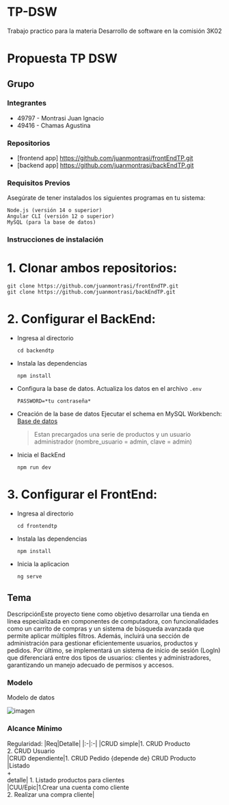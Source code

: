 # TP-DSW
Trabajo practico para la materia Desarrollo de software en la comisión 3K02
# Propuesta TP DSW

## Grupo
### Integrantes
* 49797 - Montrasi Juan Ignacio 
* 49416 - Chamas Agustina

### Repositorios
* [frontend app] https://github.com/juanmontrasi/frontEndTP.git
* [backend app] https://github.com/juanmontrasi/backEndTP.git

### Requisitos Previos

Asegúrate de tener instalados los siguientes programas en tu sistema:

    Node.js (versión 14 o superior)
    Angular CLI (versión 12 o superior)
    MySQL (para la base de datos)

### Instrucciones de instalación
# 1. Clonar ambos repositorios:
```
git clone https://github.com/juanmontrasi/frontEndTP.git
git clone https://github.com/juanmontrasi/backEndTP.git
```
# 2. Configurar el BackEnd:
- Ingresa al directorio
  ```
  cd backendtp
  ```
- Instala las dependencias
  ```
  npm install
  ```
- Configura la base de datos. Actualiza los datos en el archivo `.env`
  ```
  PASSWORD=*tu contraseña*
  ```
- Creación de la base de datos
  Ejecutar el schema en MySQL Workbench: [Base de datos](https://github.com/juanmontrasi/backEndTP/blob/master/tp_desarrollo%20(1).sql)
  > Estan precargados una serie de productos y un usuario administrador (nombre_usuario = admin, clave = admin)
- Inicia el BackEnd
  ```
  npm run dev
  ```
# 3. Configurar el FrontEnd:
- Ingresa al directorio
  ```
  cd frontendtp
  ```
- Instala las dependencias
  ```
  npm install
  ```
- Inicia la aplicacion
  ```
  ng serve
  ```

## Tema
DescripciónEste proyecto tiene como objetivo desarrollar una tienda en línea especializada en componentes de computadora, con funcionalidades como un carrito de compras y un sistema de búsqueda avanzada que permite aplicar múltiples filtros. Además, incluirá una sección de administración para gestionar eficientemente usuarios, productos y pedidos. Por último, se implementará un sistema de inicio de sesión (LogIn) que diferenciará entre dos tipos de usuarios: clientes y administradores, garantizando un manejo adecuado de permisos y accesos.


### Modelo
Modelo de datos

![imagen](https://github.com/user-attachments/assets/969c6836-8291-4647-bb10-925d4e65e874)



### Alcance Mínimo

Regularidad:
|Req|Detalle|
|:-|:-|
|CRUD simple|1. CRUD Producto<br>2. CRUD Usuario<br>
|CRUD dependiente|1. CRUD Pedido {depende de} CRUD Producto<br>
|Listado<br>+<br>detalle| 1. Listado productos para clientes <br>
|CUU/Epic|1.Crear una cuenta como cliente <br>2. Realizar una compra cliente|
